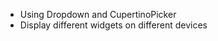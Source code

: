 <!-- https://www.udemy.com/flutter-bootcamp-with-dart/learn/lecture/14486144#overview -->

- Using Dropdown and CupertinoPicker
- Display different widgets on different devices
